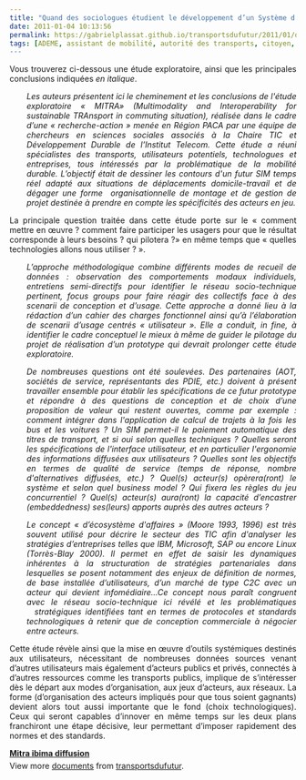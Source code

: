 ```yaml
---
title: "Quand des sociologues étudient le développement d’un Système d’Information Multimodale couplé au covoiturage dynamique"
date: 2011-01-04 10:13:56
permalink: https://gabrielplassat.github.io/transportsdufutur/2011/01/quand-des-sociologues-etudient-le-developpement-dun-systeme-dinformation-multimodale-couple-au-covoi.html
tags: [ADEME, assistant de mobilité, autorité des transports, citoyen, collectivité, commuter, connectivité, covoiturage, données réelles, gouvernance, internet, iphone, multimodes, partage de données, Plateforme d'idées]
---
```


<p style="text-align: justify">Vous trouverez ci-dessous une étude exploratoire, ainsi que les principales conclusions indiquées <em>en italique</em>.</p> <p style="text-align: justify;padding-left: 30px"><em>Les auteurs présentent ici le cheminement et les conclusions de l'étude exploratoire « MITRA» (Multimodality and Interoperability for sustainable TRAnsport in commuting situation), réalisée dans le cadre d’une « recherche-action » menée en Région PACA par une équipe de chercheurs en sciences sociales associés à la Chaire TIC et Développement Durable de l’Institut Telecom. Cette étude a réuni spécialistes des transports, utilisateurs potentiels, technologues et entreprises, tous intéressés par la problématique de la mobilité durable. L’objectif était de dessiner les contours d'un futur SIM temps réel adapté aux situations de déplacements domicile-travail et de dégager une forme  organisationnelle de montage et de gestion de projet destinée à prendre en compte les spécificités des acteurs en jeu. </em></p>  <!--more-->   <p style="text-align: justify">La principale question traitée dans cette étude porte sur le « comment mettre en œuvre ? comment faire participer les usagers pour que le résultat corresponde à leurs besoins ? qui pilotera ?» en même temps que « quelles technologies allons nous utiliser ? ».</p> <p style="text-align: justify;padding-left: 30px"><em>L’approche méthodologique combine différents modes de recueil de données : observation des comportements modaux individuels, entretiens semi-directifs pour identifier le réseau socio-technique pertinent, focus groups pour faire réagir des collectifs face à des scenarii de conception et d’usage. Cette approche a donné lieu à la rédaction d’un cahier des charges fonctionnel ainsi qu’à l’élaboration de scenarii d’usage centrés « utilisateur ». Elle a conduit, in fine, à identifier le cadre conceptuel le mieux à même de guider le pilotage du projet de réalisation d’un prototype qui devrait prolonger cette étude exploratoire.</em></p> <p style="text-align: justify;padding-left: 30px"><em>De nombreuses questions ont été soulevées. Des partenaires (AOT, sociétés de service, représentants des PDIE, etc.) doivent à présent travailler ensemble pour établir les spécifications de ce futur prototype et répondre à des questions de conception et de choix d’une proposition de valeur qui restent ouvertes, comme par exemple : comment intégrer dans l'application de calcul de trajets à la fois les bus et les voitures ? Un SIM permet-il le paiement automatique des titres de transport, et si oui selon quelles techniques ? Quelles seront les spécifications de l'interface utilisateur, et en particulier l'ergonomie des informations diffusées aux utilisateurs ? Quelles sont les objectifs en termes de qualité de service (temps de réponse, nombre d'alternatives diffusées, etc.) ? Quel(s) acteur(s) opèrera(ront) le système et selon quel business model ? Qui fixera les règles du jeu concurrentiel ? Quel(s) acteur(s) aura(ront) la capacité d’encastrer (embeddedness) ses(leurs) apports auprès des autres acteurs ?</em></p> <p style="text-align: justify;padding-left: 30px"><em>Le concept « d’écosystème d'affaires » (Moore 1993, 1996) est très souvent utilisé pour décrire le secteur des TIC afin d'analyser les stratégies d’entreprises telles que IBM, Microsoft, SAP ou encore Linux (Torrès-Blay 2000). Il permet en effet de saisir les dynamiques inhérentes à la structuration de stratégies partenariales dans lesquelles se posent notamment des enjeux de définition de normes, de base installée d’utilisateurs, d’un marché de type C2C avec un acteur qui devient infomédiaire...Ce concept nous paraît congruent avec le réseau socio-technique ici révélé et les problématiques   stratégiques identifiées tant en termes de protocoles et standards technologiques à retenir que de conception commerciale à négocier entre acteurs.</em></p> <p style="text-align: justify">Cette étude révèle ainsi que la mise en œuvre d’outils systémiques destinés aux utilisateurs, nécessitant de nombreuses données sources venant d’autres utilisateurs mais également d’acteurs publics et privés, connectés à d’autres ressources comme les transports publics, implique de s’intéresser dès le départ aux modes d’organisation, aux jeux d’acteurs, aux réseaux. La forme (d’organisation des acteurs impliqués pour que tous soient gagnants) devient alors tout aussi importante que le fond (choix technologiques). Ceux qui seront capables d’innover en même temps sur les deux plans franchiront une étape décisive, leur permettant d’imposer rapidement des normes et des standards.</p> <div id="__ss_6443546" style="width: 477px"><strong style="margin: 12px 0 4px"><a href="http://www.slideshare.net/transportsdufutur/mitra-ibima-diffusion" title="Mitra ibima diffusion">Mitra ibima diffusion</a></strong>        <div style="padding: 5px 0 12px">View more <a href="http://www.slideshare.net/">documents</a> from <a href="http://www.slideshare.net/transportsdufutur">transportsdufutur</a>.</div> </div>
